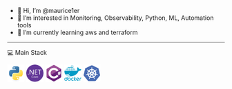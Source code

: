 - 👋 Hi, I’m @maurice1er
- 👀 I’m interested in Monitoring, Observability, Python, ML, Automation tools
- 🌱 I’m currently learning aws and terraform 

<!---
maurice1er/maurice1er is a ✨ special ✨ repository because its `README.md` (this file) appears on your GitHub profile.
You can click the Preview link to take a look at your changes.
--->

---
💻 Main Stack

<img src="https://github.com/devicons/devicon/blob/master/icons/python/python-original.svg" alt="python logo" width="40" height="40" />
<img src="https://github.com/devicons/devicon/blob/master/icons/dotnetcore/dotnetcore-original.svg" alt="dotnet logo" width="40" height="40" /> <img src="https://github.com/devicons/devicon/blob/master/icons/csharp/csharp-original.svg" alt="csharp logo" width="40" height="40" /> <img src="https://github.com/devicons/devicon/blob/master/icons/docker/docker-plain-wordmark.svg" alt="csharp logo" width="40" height="40" /> <img src="https://github.com/devicons/devicon/blob/master/icons/kubernetes/kubernetes-plain.svg" alt="k8s logo" width="40" height="40" />

